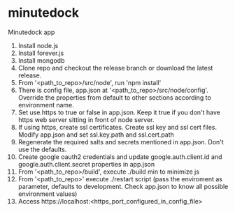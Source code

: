 minutedock
==========

Minutedock app

1. Install node.js
2. Install forever.js
3. Install mongodb
4. Clone repo and checkout the release branch or download the latest release.
5. From '\<path_to_repo\>/src/node', run 'npm install'
6. There is config file, app.json at '\<path_to_repo\>/src/node/config'. Override the properties from default to other sections according to environment name.
7. Set use.https to true or false in app.json. Keep it true if you don't have https web server sitting in front of node server.
8. If using https, create ssl certificates. Create ssl key and ssl cert files. Modify app.json and set ssl.key.path and ssl.cert.path
9. Regenerate the required salts and secrets mentioned in app.json. Don't use the defaults.
10. Create google oauth2 credentials and update google.auth.client.id and google.auth.client.secret properties in app.json
11. From '\<path_to_repo\>/build', execute ./build min to minimize js
12. From '\<path_to_repo\>' execute ./restart script (pass the enviroment as parameter, defaults to development. Check app.json to know all possible environment values)
13. Access https://localhost:\<https_port_configured_in_config_file\>
